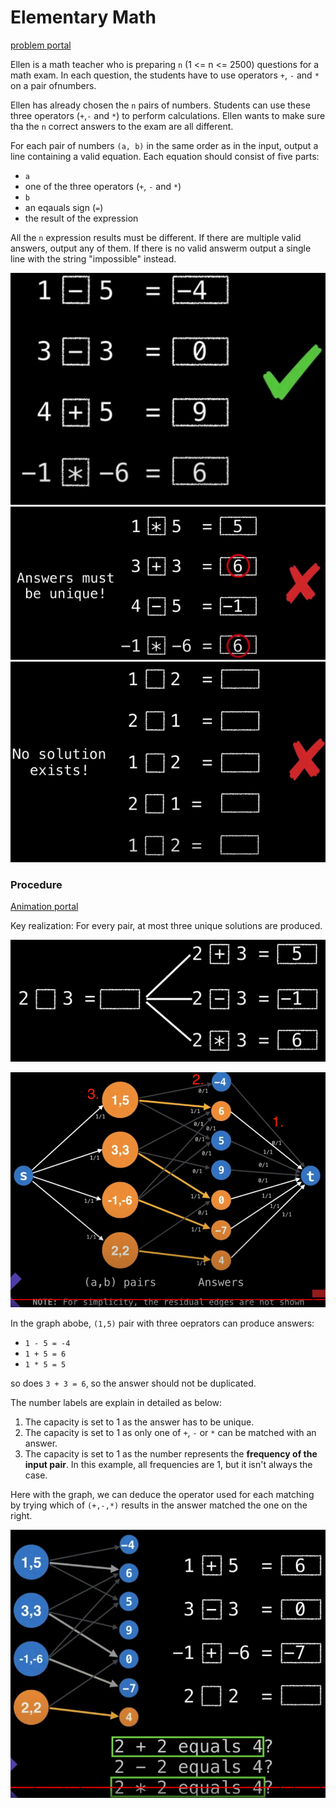 # Elementary Math

[problem portal](https://open.kattis.com/problems/elementarymath)

Ellen is a math teacher who is preparing `n` (1 <= n <= 2500) questions for a math exam. In each question, the students have to use operators `+`, `-` and `*` on a pair ofnumbers.

Ellen has already chosen the `n` pairs of numbers. Students can use these three operators (`+`,`-` and `*`) to perform calculations. Ellen wants to make sure tha the `n` correct answers to the exam are all different.

For each pair of numbers `(a, b)` in the same order as in the input, output a line containing a valid equation. Each equation should consist of five parts:

- `a`
- one of the three operators (`+`, `-` and `*`)
- `b`
- an eqauals sign (`=`)
- the result of the expression

All the `n` expression results must be different. If there are multiple valid answers, output any of them. If there is no valid answerm output a single line with the string "impossible" instead.

![example-1](example-1.png)
![example-2](example-2.png)
![example-3](example-3.png)

### Procedure

[Animation portal](https://youtu.be/09_LlHjoEiY?t=21112)

Key realization: For every pair, at most three unique solutions are produced.

![key](key.png)

![algo](algo.png)

In the graph abobe, `(1,5)` pair with three oeprators can produce answers:

- `1 - 5 = -4`
- `1 + 5 = 6`
- `1 * 5 = 5`

so does `3 + 3 = 6`, so the answer should not be duplicated.

The number labels are explain in detailed as below:

1. The capacity is set to 1 as the answer has to be unique.
2. The capacity is set to 1 as only one of `+`, `-` or `*` can be matched with an answer.
3. The capacity is set to 1 as the number represents the **frequency of the input pair**. In this example, all frequencies are 1, but it isn't always the case.

Here with the graph, we can deduce the operator used for each matching by trying which of `(+,-,*)` results in the answer matched the one on the right.

![deduce](deduce.png)
